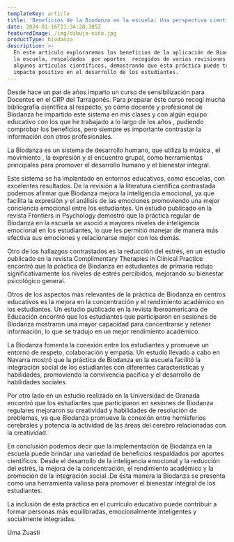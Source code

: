 ```yaml
---
templateKey: article
title: 'Beneficios de la Biodanza en la escuela: Una perspectiva científica.'
date: 2024-01-16T11:34:28.385Z
featuredImage: /img/dibujo-niño.jpg
productType: biodanza
description: >-
  En este artículo exploraremos los beneficios de la aplicación de Biodanza en
  la escuela, respaldados  por aportes  recogidos de varias revisiones de 
  algunos artículos científicos, demostrando que ésta práctica puede tener un
  impacto positivo en el desarrollo de los estudiantes.
---
```

Desde hace un par de años imparto un curso de sensibilización para Docentes en el CRP del Tarragonés. Para preparar éste curso recogí mucha bibliografía  científica al respecto, yo cómo docente y profesional de Biodanza he impartido este sistema en mis clases y con algún equipo educativo con los que he trabajado a lo largo de los años , pudiendo comprobar los beneficios, pero siempre es importante contrastar la información con otros profesionales.

La Biodanza es un sistema de desarrollo humano, que utiliza la música , el movimiento , la expresión y el encuentro grupal, como herramientas principales para promover el desarrollo humano y el bienestar integral.

Este sistema se ha implantado en entornos educativos, como escuelas, con excelentes resultados. De la revisión a la literatura científica contrastada podemos afirmar que Biodanza mejora la inteligencia emocional, ya que facilita la expresión y  el análisis de las emociones promoviendo una mejor conciencia emocional entre los estudiantes. Un estudio publicado en la revista Frontiers in Psychology demostró que la práctica regular de Biodanza en la escuela se asoció a mayores niveles de inteligencia emocional en los estudiantes, lo que les permitió manejar de manera más efectiva sus emociones y relacionarse mejor con los demás.

Otro de los hallazgos contrastados es la reducción del estrés, en un estudio publicado en la revista Complimentary Therapies in Clinical Practice encontró que la práctica de Biodanza en estudiantes de primaria redujo significativamente los niveles de estrés percibidos, mejorando su bienestar psicológico general.

Otros de los aspectos más relevantes de la práctica de Biodanza  en centros educativos es la mejora en la concentración y el rendimiento académico en los estudiantes. Un estudio publicado en la revista Iberoamericana de Educación encontró que los estudiantes que participaron en sesiones de Biodanza mostraron una mayor capacidad para concentrarse y retener información, lo que se tradujo en un mejor rendimiento académico.

La Biodanza fomenta la conexión entre los estudiantes y promueve un entorno de respeto, colaboración y empatía. Un estudio llevado a cabo en Navarra mostró que la práctica de Biodanza en la escuela facilitó la integración social de los estudiantes con diferentes características y habilidades, promoviendo la convivencia pacífica y el desarrollo de habilidades sociales.

Por otro lado en un estudio realizado en la Universidad de Granada encontró que los estudiantes que participaron en sesiones de Biodanza regulares mejoraron su creatividad  y habilidades de resolución de problemas, ya que Biodanza promueve la conexión entre hemisferios cerebrales y potencia la actividad de las áreas del cerebro relacionadas con la creatividad.

En conclusión podemos decir que la implementación de Biodanza en la escuela puede brindar una variedad de beneficios respaldados por aportes científicos. Desde el desarrollo de la inteligencia emocional y la reducción del estrés, la mejora de la concentración, el rendimiento académico y la promoción de la integración social .De ésta manera la Biodanza se presenta como una herramienta valiosa para promover el bienestar integral de los estudiantes.

La inclusión de ésta práctica en el currículo educativo puede contribuir a formar personas más equilibradas, emocionalmente inteligentes y socialmente integradas.

Uma Zuasti
